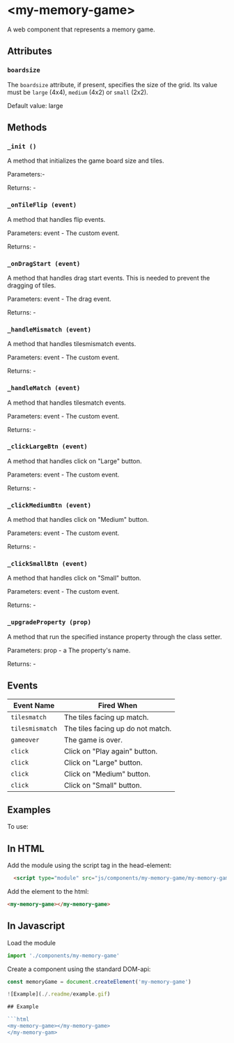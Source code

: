 # &lt;my-memory-game&gt;

A web component that represents a memory game.

## Attributes

### `boardsize`

The `boardsize` attribute, if present, specifies the size of the grid. Its value must be `large` (4x4), `medium` (4x2) or `small` (2x2).

Default value: large

## Methods

### `_init () `
A method that initializes the game board size and tiles.

Parameters:-

Returns: -

### `_onTileFlip (event)`
A method that handles flip events.

Parameters: event - The custom event.

Returns: -

### `_onDragStart (event)`
A method that handles drag start events. This is needed to prevent the dragging of tiles.

Parameters: event - The drag event.

Returns: -

### `_handleMismatch (event)`
A method that handles tilesmismatch events.

Parameters: event - The custom event.

Returns: -

### `_handleMatch (event)`
A method that handles tilesmatch events.

Parameters: event - The custom event.

Returns: -

### `_clickLargeBtn (event)`
A method that handles click on "Large" button.

Parameters: event - The custom event.

Returns: -
### `_clickMediumBtn (event)`
A method that handles click on "Medium" button.

Parameters: event - The custom event.

Returns: -
### `_clickSmallBtn (event)`
A method that handles click on "Small" button.

Parameters: event - The custom event.

Returns: -


### `_upgradeProperty (prop)`
A method that run the specified instance property through the class setter.

Parameters: prop - a The property's name.

Returns: -

## Events

| Event Name      | Fired When                        |
| --------------- | --------------------------------- |
| `tilesmatch`    | The tiles facing up match.        |
| `tilesmismatch` | The tiles facing up do not match. |
| `gameover`      | The game is over.                 |
| `click`         | Click on "Play again" button.     |
| `click`         | Click on "Large" button.          |
| `click`         | Click on "Medium" button.         |
| `click`         | Click on "Small" button.          |

## Examples

To use:

## In HTML
Add the module using the script tag in the head-element:
```HTML
  <script type="module" src="js/components/my-memory-game/my-memory-game.js"></script>
```

Add the element to the html:
```HTML
<my-memory-game></my-memory-game>
```

## In Javascript
Load the module
```Javascript
import './components/my-memory-game'
```
Create a component using the standard DOM-api:
```Javascript
const memoryGame = document.createElement('my-memory-game')

![Example](./.readme/example.gif)

## Example

```html
<my-memory-game></my-memory-game>
</my-memory-gam>
```


